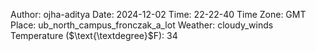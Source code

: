 Author: ojha-aditya
Date: 2024-12-02
Time: 22-22-40
Time Zone: GMT
Place: ub_north_campus_fronczak_a_lot
Weather: cloudy_winds
Temperature ($\text{\textdegree}$F): 34